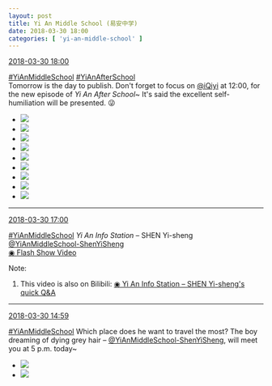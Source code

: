 ```yaml
---
layout: post
title: Yi An Middle School (易安中学)
date: 2018-03-30 18:00
categories: [ 'yi-an-middle-school' ]
---
```


<div class="weibo-info">
  <a href="https://weibo.com/6074218720/G9MWw68ZE">2018-03-30 18:00</a>
</div>

[#YiAnMiddleSchool](https://weibo.com/p/100808e5c67e0668537d4caddefd946dcff208/super_index) [#YiAnAfterSchool](https://weibo.com/p/100808f57cd722476872700a5522853faa7576)  
Tomorrow is the day to publish. Don't forget to focus on [@iQiyi](https://weibo.com/qiyiguanbo) at 12:00, for the new episode of *Yi An After School*~ It's said the excellent self-humiliation will be presented. :stuck_out_tongue_winking_eye:

<!-- more -->

<ul class="weibo-pic-list-3">
  <li class="weibo-pic">
    <a href="//wx1.sinaimg.cn/mw690/006D4NLGly1fpuzy47jv2j30qo141aj5.jpg"><img src="//wx1.sinaimg.cn/thumb150/006D4NLGly1fpuzy47jv2j30qo141aj5.jpg"/></a>
  </li>
  <li class="weibo-pic">
    <a href="//wx1.sinaimg.cn/mw690/006D4NLGly1fpuzy8ohrzj32kw3vc4qv.jpg"><img src="//wx1.sinaimg.cn/thumb150/006D4NLGly1fpuzy8ohrzj32kw3vc4qv.jpg"/></a>
  </li>
  <li class="weibo-pic">
    <a href="//wx1.sinaimg.cn/mw690/006D4NLGly1fpuzy9xj1qj30qo14046w.jpg"><img src="//wx1.sinaimg.cn/thumb150/006D4NLGly1fpuzy9xj1qj30qo14046w.jpg"/></a>
  </li>
  <li class="weibo-pic">
    <a href="//wx1.sinaimg.cn/mw690/006D4NLGly1fpuzyfxwztj32kw3vcqvc.jpg"><img src="//wx1.sinaimg.cn/thumb150/006D4NLGly1fpuzyfxwztj32kw3vcqvc.jpg"/></a>
  </li>
  <li class="weibo-pic">
    <a href="//wx1.sinaimg.cn/mw690/006D4NLGly1fpuzyh4xsnj30ld0ewamd.jpg"><img src="//wx1.sinaimg.cn/thumb150/006D4NLGly1fpuzyh4xsnj30ld0ewamd.jpg"/></a>
  </li>
  <li class="weibo-pic">
    <a href="//wx1.sinaimg.cn/mw690/006D4NLGly1fpuzyhi6nyj31400qok1d.jpg"><img src="//wx1.sinaimg.cn/thumb150/006D4NLGly1fpuzyhi6nyj31400qok1d.jpg"/></a>
  </li>
  <li class="weibo-pic">
    <a href="//wx4.sinaimg.cn/mw690/006D4NLGly1fpuzyo0t09j33vc2kwhe1.jpg"><img src="//wx4.sinaimg.cn/thumb150/006D4NLGly1fpuzyo0t09j33vc2kwhe1.jpg"/></a>
  </li>
  <li class="weibo-pic">
    <a href="//wx2.sinaimg.cn/mw690/006D4NLGly1fpuzy3fi80j33vc2kw1l4.jpg"><img src="//wx2.sinaimg.cn/thumb150/006D4NLGly1fpuzy3fi80j33vc2kw1l4.jpg"/></a>
  </li>
  <li class="weibo-pic">
    <a href="//wx4.sinaimg.cn/mw690/006D4NLGly1fpuzyu4k7ej33vc2kwkjs.jpg"><img src="//wx4.sinaimg.cn/thumb150/006D4NLGly1fpuzyu4k7ej33vc2kwkjs.jpg"/></a>
  </li>
</ul>

---

<div class="weibo-info">
  <a href="https://weibo.com/6074218720/G9My3jMq4">2018-03-30 17:00</a>
</div>

[#YiAnMiddleSchool](https://weibo.com/p/100808e5c67e0668537d4caddefd946dcff208/super_index) *Yi An Info Station* – SHEN Yi-sheng [@YiAnMiddleSchool-ShenYiSheng](https://weibo.com/u/6507103706)  
[◉ Flash Show Video](https://www.miaopai.com/show/OaUuJ0Avl3oDv57OpHHkNOVBL9b6Ktr0pSDhGA__.htm)

Note:
1. This video is also on Bilibili: [◉ Yi An Info Station – SHEN Yi-sheng's quick Q&A](https://www.bilibili.com/video/av21433569)

---

<div class="weibo-info">
  <a href="https://weibo.com/6074218720/G9LLfu14R">2018-03-30 14:59</a>
</div>

[#YiAnMiddleSchool](https://weibo.com/p/100808e5c67e0668537d4caddefd946dcff208/super_index) Which place does he want to travel the most? The boy dreaming of dying grey hair – [@YiAnMiddleSchool-ShenYiSheng](https://weibo.com/u/6507103706), will meet you at 5 p.m. today~

<ul class="weibo-pic-list-1">
  <li class="weibo-pic">
    <a href="//wx1.sinaimg.cn/mw690/006D4NLGly1fpuuq12s6ij33vc2kvqvb.jpg"><img src="//wx1.sinaimg.cn/thumb150/006D4NLGly1fpuuq12s6ij33vc2kvqvb.jpg"/></a>
  </li>
  <li class="weibo-pic">
    <a href="//wx2.sinaimg.cn/mw690/006D4NLGly1fpuup9i601j33vc2kwkjr.jpg"><img src="//wx2.sinaimg.cn/thumb150/006D4NLGly1fpuup9i601j33vc2kwkjr.jpg"/></a>
  </li>
</ul>
